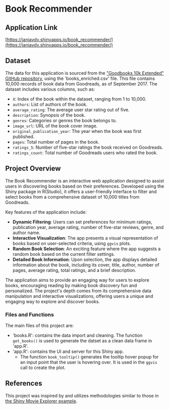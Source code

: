 # Book Recommender

## Application Link

[https://janiavdv.shinyapps.io/book_recommender/](https://janiavdv.shinyapps.io/book_recommender/)

## Dataset

The data for this application is sourced from the ["Goodbooks 10k Extended" GitHub repository](https://github.com/malcolmosh/goodbooks-10k-extended/tree/master), using the 'books_enriched.csv' file. This file contains 10,000 records of book data from Goodreads, as of September 2017. The dataset includes various columns, such as:

- `X`: Index of the book within the dataset, ranging from 1 to 10,000.
- `authors`: List of authors of the book.
- `average_rating`: The average user star rating out of five.
- `description`: Synopsis of the book.
- `genres`: Categories or genres the book belongs to.
- `image_url`: URL of the book cover image.
- `original_publication_year`: The year when the book was first published.
- `pages`: Total number of pages in the book.
- `ratings_5`: Number of five-star ratings the book received on Goodreads.
- `ratings_count`: Total number of Goodreads users who rated the book.

## Project Overview

The Book Recommender is an interactive web application designed to assist users in discovering books based on their preferences. Developed using the Shiny package in R(Studio), it offers a user-friendly interface to filter and select books from a comprehensive dataset of 10,000 titles from Goodreads.

Key features of the application include:

- **Dynamic Filtering**: Users can set preferences for minimum ratings, publication year, average rating, number of five-star reviews, genre, and author name.
- **Interactive Visualization**: The app presents a visual representation of books based on user-selected criteria, using `ggvis` plots.
- **Random Book Selection**: An exciting feature where the app suggests a random book based on the current filter settings.
- **Detailed Book Information**: Upon selection, the app displays detailed information about the book, including its cover, title, author, number of pages, average rating, total ratings, and a brief description.

The application aims to provide an engaging way for users to explore books, encouraging reading by making book discovery fun and personalized. The project's depth comes from its comprehensive data manipulation and interactive visualizations, offering users a unique and engaging way to explore and discover books.

### Files and Functions

The main files of this project are: 

- 'books.R': contains the data import and cleaning. The function `get_books()` is used to generate the datset as a clean data frame in 'app.R'.
- 'app.R': contains the UI and server for this Shiny app. 
	- The function `book_tooltip()` generates the tooltip hover popup for an input point that the user is hovering over. It is used in the `ggvis` call to create the plot.

## References

This project was inspired by and utilizes methodologies similar to those in [the Shiny Movie Explorer example](https://github.com/rstudio/shiny-examples/tree/main/051-movie-explorer). 